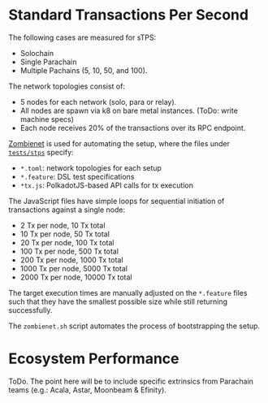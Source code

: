 # Standard Transactions Per Second

The following cases are measured for sTPS:
- Solochain
- Single Parachain
- Multiple Pachains (5, 10, 50, and 100).

The network topologies consist of:
- 5 nodes for each network (solo, para or relay). 
- All nodes are spawn via k8 on bare metal instances. (ToDo: write machine specs)
- Each node receives 20% of the transactions over its RPC endpoint.

[Zombienet](https://github.com/paritytech/zombienet) is used for automating the setup, where the files under [`tests/stps`](https://github.com/paritytech/ecosystem-performance-benchmarks/tree/main/tests/stps) specify:
- `*.toml`: network topologies for each setup
- `*.feature`:  DSL test specifications
- `*tx.js`: PolkadotJS-based API calls for tx execution

The JavaScript files have simple loops for sequential initiation of transactions against a single node:
- 2 Tx per node, 10 Tx total 
- 10 Tx per node, 50 Tx total
- 20 Tx per node, 100 Tx total
- 100 Tx per node, 500 Tx total
- 200 Tx per node, 1000 Tx total
- 1000 Tx per node, 5000 Tx total
- 2000 Tx per node, 10000 Tx total

The target execution times are manually adjusted on the `*.feature` files such that they have the smallest possible size while still returning successfully.

The `zombienet.sh` script automates the process of bootstrapping the setup.

# Ecosystem Performance

ToDo. The point here will be to include specific extrinsics from Parachain teams (e.g.: Acala, Astar, Moonbeam & Efinity).